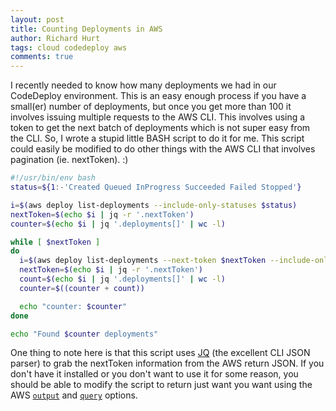 ```yaml
---
layout: post
title: Counting Deployments in AWS
author: Richard Hurt
tags: cloud codedeploy aws
comments: true
---
```


I recently needed to know how many deployments we had in our CodeDeploy environment.  This is an easy enough process if you have a small(er) number of deployments, but once you get more than 100 it involves issuing multiple requests to the AWS CLI.  This involves using a token to get the next batch of deployments which is not super easy from the CLI.  So, I wrote a stupid little BASH script to do it for me.  This script could easily be modified to do other things with the AWS CLI that involves pagination (ie. nextToken).  :)

```bash
#!/usr/bin/env bash
status=${1:-'Created Queued InProgress Succeeded Failed Stopped'}

i=$(aws deploy list-deployments --include-only-statuses $status)
nextToken=$(echo $i | jq -r '.nextToken')
counter=$(echo $i | jq '.deployments[]' | wc -l)

while [ $nextToken ]
do
  i=$(aws deploy list-deployments --next-token $nextToken --include-only-statuses $status)
  nextToken=$(echo $i | jq -r '.nextToken')
  count=$(echo $i | jq '.deployments[]' | wc -l)
  counter=$((counter + count))

  echo "counter: $counter"
done

echo "Found $counter deployments"
```

One thing to note here is that this script uses [JQ](https://stedolan.github.io/jq/) (the excellent CLI JSON parser) to grab the nextToken information from the AWS return JSON.  If you don't have it installed or you don't want to use it for some reason, you should be able to modify the script to return just want you want using the AWS [```output```](http://docs.aws.amazon.com/cli/latest/userguide/controlling-output.html#text-output) and [```query```](http://docs.aws.amazon.com/cli/latest/userguide/controlling-output.html#controlling-output-filter) options.